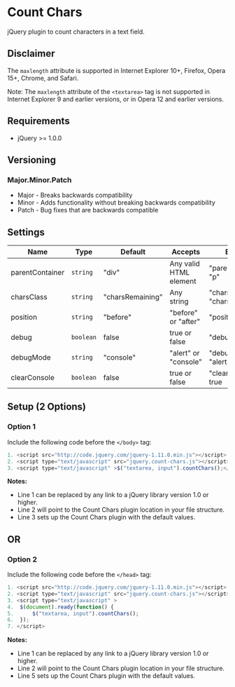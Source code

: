 # Count Chars

jQuery plugin to count characters in a text field.

## Disclaimer

The `maxlength` attribute is supported in Internet Explorer 10+, Firefox, Opera 15+, Chrome, and Safari.

Note: The `maxlength` attribute of the `<textarea>` tag is not supported in Internet Explorer 9 and earlier versions, or in Opera 12 and earlier versions.

## Requirements

* jQuery >= 1.0.0

## Versioning

### Major.Minor.Patch

* Major - Breaks backwards compatibility
* Minor - Adds functionality without breaking backwards compatibility
* Patch - Bug fixes that are backwards compatible

## Settings

| Name | Type | Default | Accepts | Example |
|---|---|---|---|---|
| parentContainer | `string` | "div" | Any valid HTML element | "parentContainer": "p" |
|charsClass|`string`|"charsRemaining"|Any string|"charsClass": "chars"|
|position|`string`|"before"|"before" or "after"|"position": "after"|
|debug|`boolean`|false|true or false|"debug": true|
|debugMode|`string`|"console"|"alert" or "console"|"debugMode": "alert"|
|clearConsole|`boolean`|false|true or false|"clearConsole": true|

## Setup (2 Options)

### Option 1

Include the following code before the `</body>` tag:

```js
1. <script src="http://code.jquery.com/jquery-1.11.0.min.js"></script>
2. <script type="text/javascript" src="jquery.count-chars.js"></script>
3. <script type="text/javascript" >$("textarea, input").countChars();</script>
```

**Notes:**

* Line 1 can be replaced by any link to a jQuery library version 1.0 or higher.
* Line 2 will point to the Count Chars plugin location in your file structure.
* Line 3  sets up the Count Chars plugin with the default values.

## OR

### Option 2

Include the following code before the `</head>` tag:

```js
1. <script src="http://code.jquery.com/jquery-1.11.0.min.js"></script>
2. <script type="text/javascript" src="jquery.count-chars.js"></script>
3. <script type="text/javascript" >
4. 	$(document).ready(function() {
5. 		$("textarea, input").countChars();
6. 	});
7. </script>
```

**Notes:**

* Line 1 can be replaced by any link to a jQuery library version 1.0 or higher.
* Line 2 will point to the Count Chars plugin location in your file structure.
* Line 5 sets up the Count Chars plugin with the default values.
